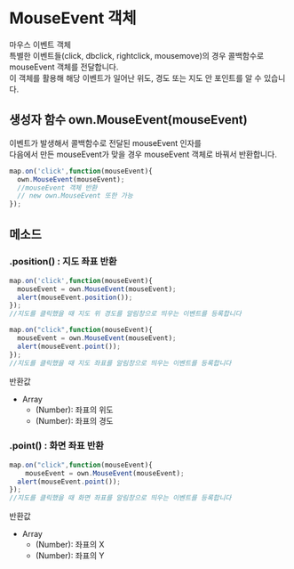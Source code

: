 # MouseEvent 객체
마우스 이벤트 객체  
특별한 이벤트들(click, dbclick, rightclick, mousemove)의 경우 콜백함수로 mouseEvent 객체를 전달합니다.  
이 객체를 활용해 해당 이벤트가 일어난 위도, 경도 또는 지도 안 포인트를 알 수 있습니다.  
  
## 생성자 함수 own.MouseEvent(mouseEvent)
이벤트가 발생해서 콜백함수로 전달된 mouseEvent 인자를  
다음에서 만든 mouseEvent가 맞을 경우 mouseEvent 객체로 바꿔서 반환합니다.
```javascript
map.on('click',function(mouseEvent){
  own.MouseEvent(mouseEvent);
  //mouseEvent 객체 반환
  // new own.MouseEvent 또한 가능
});
```

## 메소드

### .position() : 지도 좌표 반환
  
```javascript
map.on('click',function(mouseEvent){
  mouseEvent = own.MouseEvent(mouseEvent);
  alert(mouseEvent.position());
});
//지도를 클릭했을 때 지도 위 경도를 알림창으로 띄우는 이벤트를 등록합니다

map.on("click",function(mouseEvent){
  mouseEvent = own.MouseEvent(mouseEvent);
  alert(mouseEvent.point());
});
//지도를 클릭했을 때 지도 좌표를 알림창으로 띄우는 이벤트를 등록합니다
```
  반환값
  * Array
    * (Number): 좌표의 위도
    * (Number): 좌표의 경도


### .point() : 화면 좌표 반환
  
```javascript
map.on("click",function(mouseEvent){
    mouseEvent = own.MouseEvent(mouseEvent);
  alert(mouseEvent.point());
});
//지도를 클릭했을 때 화면 좌표를 알림창으로 띄우는 이벤트를 등록합니다
```
  반환값
  * Array 
    * (Number): 좌표의 X
    * (Number): 좌표의 Y
